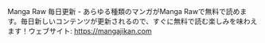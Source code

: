 Manga Raw 毎日更新 - あらゆる種類のマンガがManga Rawで無料で読めます。毎日新しいコンテンツが更新されるので、すぐに無料で読む楽しみを味わえます！ウェブサイト: https://mangajikan.com

<!---
shiamaim1/shiamaim1 is a ✨ special ✨ repository because its `README.md` (this file) appears on your GitHub profile.
You can click the Preview link to take a look at your changes.
--->
